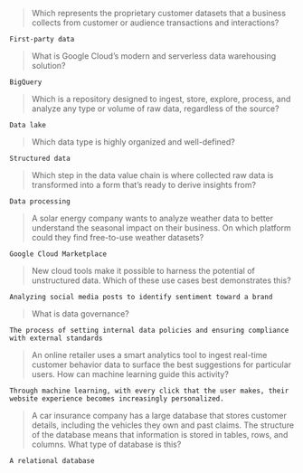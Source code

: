 > Which represents the proprietary customer datasets that a business collects from customer or audience transactions and interactions?
```
First-party data
```

> What is Google Cloud’s modern and serverless data warehousing solution?
```
BigQuery
```

> Which is a repository designed to ingest, store, explore, process, and analyze any type or volume of raw data, regardless of the source?
```
Data lake
```

> Which data type is highly organized and well-defined?
```
Structured data
```

> Which step in the data value chain is where collected raw data is transformed into a form that’s ready to derive insights from?
```
Data processing
```

> A solar energy company wants to analyze weather data to better understand the seasonal impact on their business. On which platform could they find free-to-use weather datasets?
```
Google Cloud Marketplace
```

> New cloud tools make it possible to harness the potential of unstructured data. Which of these use cases best demonstrates this?
```
Analyzing social media posts to identify sentiment toward a brand
```

> What is data governance?
```
The process of setting internal data policies and ensuring compliance with external standards
```

> An online retailer uses a smart analytics tool to ingest real-time customer behavior data to surface the best suggestions for particular users. How can machine learning guide this activity?
```
Through machine learning, with every click that the user makes, their website experience becomes increasingly personalized.
```

> A car insurance company has a large database that stores customer details, including the vehicles they own and past claims. The structure of the database means that information is stored in tables, rows, and columns. What type of database is this?
```
A relational database
```